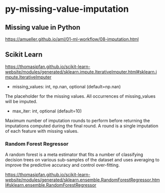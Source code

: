 # py-missing-value-imputation

## Missing value in Python

https://amueller.github.io/aml/01-ml-workflow/08-imputation.html

## Scikit Learn

https://thomasjpfan.github.io/scikit-learn-website/modules/generated/sklearn.impute.IterativeImputer.html#sklearn.impute.IterativeImputer

- missing_values: int, np.nan, optional (default=np.nan)

The placeholder for the missing values. All occurrences of missing_values will be imputed.

- max_iter: int, optional (default=10)

Maximum number of imputation rounds to perform before returning the imputations computed during the final round. A round is a single imputation of each feature with missing values.

### Random Forest Regressor

A random forest is a meta estimator that fits a number of classifying decision trees on various sub-samples of the dataset and uses averaging to improve the predictive accuracy and control over-fitting.

https://thomasjpfan.github.io/scikit-learn-website/modules/generated/sklearn.ensemble.RandomForestRegressor.html#sklearn.ensemble.RandomForestRegressor
